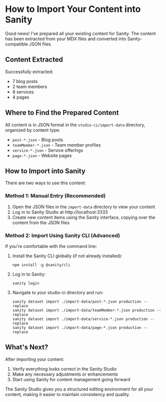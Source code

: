 # How to Import Your Content into Sanity

Good news! I've prepared all your existing content for Sanity. The content has been extracted from your MDX files and converted into Sanity-compatible JSON files.

## Content Extracted

Successfully extracted:
- 7 blog posts
- 2 team members
- 8 services
- 4 pages

## Where to Find the Prepared Content

All content is in JSON format in the `studio-ci/import-data` directory, organized by content type:
- `post-*.json` - Blog posts
- `teamMember-*.json` - Team member profiles
- `service-*.json` - Service offerings
- `page-*.json` - Website pages

## How to Import into Sanity

There are two ways to use this content:

### Method 1: Manual Entry (Recommended)

1. Open the JSON files in the `import-data` directory to view your content
2. Log in to Sanity Studio at http://localhost:3333
3. Create new content items using the Sanity interface, copying over the content from the JSON files

### Method 2: Import Using Sanity CLI (Advanced)

If you're comfortable with the command line:

1. Install the Sanity CLI globally (if not already installed):
   ```
   npm install -g @sanity/cli
   ```

2. Log in to Sanity:
   ```
   sanity login
   ```

3. Navigate to your studio-ci directory and run:
   ```
   sanity dataset import ./import-data/post-*.json production --replace
   sanity dataset import ./import-data/teamMember-*.json production --replace
   sanity dataset import ./import-data/service-*.json production --replace
   sanity dataset import ./import-data/page-*.json production --replace
   ```

## What's Next?

After importing your content:

1. Verify everything looks correct in the Sanity Studio
2. Make any necessary adjustments or enhancements
3. Start using Sanity for content management going forward

The Sanity Studio gives you a structured editing environment for all your content, making it easier to maintain consistency and quality.
